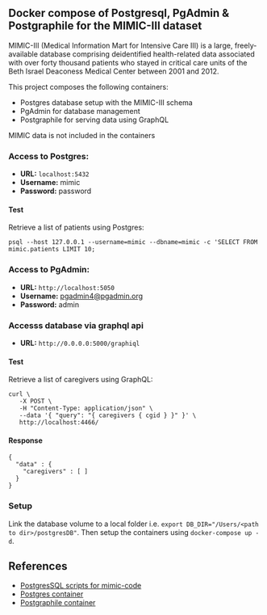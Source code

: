 ## Docker compose of Postgresql, PgAdmin & Postgraphile for the MIMIC-III dataset

MIMIC-III (Medical Information Mart for Intensive Care III) is a large, freely-available database comprising deidentified health-related data associated with over forty thousand patients who stayed in critical care units of the Beth Israel Deaconess Medical Center between 2001 and 2012.

This project composes the following containers: 
- Postgres database setup with the MIMIC-III schema
- PgAdmin for database management
- Postgraphile for serving data using GraphQL

MIMIC data is not included in the containers

### Access to Postgres: 
- **URL:** `localhost:5432`
- **Username:** mimic
- **Password:** password

#### Test
Retrieve a list of patients using Postgres:

```
psql --host 127.0.0.1 --username=mimic --dbname=mimic -c 'SELECT FROM mimic.patients LIMIT 10;
```

### Access to PgAdmin: 
- **URL:** `http://localhost:5050`
- **Username:** pgadmin4@pgadmin.org
- **Password:** admin


### Accesss database via graphql api
- **URL:** `http://0.0.0.0:5000/graphiql`

#### Test
Retrieve a list of caregivers using GraphQL:

```
curl \
   -X POST \
   -H "Content-Type: application/json" \
   --data '{ "query": "{ caregivers { cgid } }" }' \
   http://localhost:4466/
```
#### Response

```
{
  "data" : {
    "caregivers" : [ ]
  }
}
```

### Setup
Link the database volume to a local folder i.e. `export DB_DIR="/Users/<path to dir>/postgresDB"`. Then setup the containers using `docker-compose up -d`.


## References
- [PostgresSQL scripts for mimic-code](https://github.com/MIT-LCP/mimic-code)
- [Postgres container](https://hub.docker.com/_/postgres)
- [Postgraphile container](https://github.com/graphile/postgraphile)
